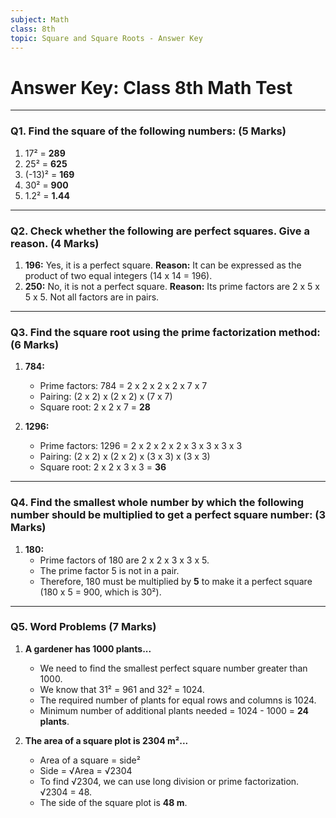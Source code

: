 ```yaml
---
subject: Math
class: 8th
topic: Square and Square Roots - Answer Key
---
```


# Answer Key: Class 8th Math Test

---

### Q1. Find the square of the following numbers: (5 Marks)

1.  17² = **289**
2.  25² = **625**
3.  (-13)² = **169**
4.  30² = **900**
5.  1.2² = **1.44**

---

### Q2. Check whether the following are perfect squares. Give a reason. (4 Marks)

1.  **196:** Yes, it is a perfect square. **Reason:** It can be expressed as the product of two equal integers (14 x 14 = 196).
2.  **250:** No, it is not a perfect square. **Reason:** Its prime factors are 2 x 5 x 5 x 5. Not all factors are in pairs.

---

### Q3. Find the square root using the prime factorization method: (6 Marks)

1.  **784:**
    *   Prime factors: 784 = 2 x 2 x 2 x 2 x 7 x 7
    *   Pairing: (2 x 2) x (2 x 2) x (7 x 7)
    *   Square root: 2 x 2 x 7 = **28**

2.  **1296:**
    *   Prime factors: 1296 = 2 x 2 x 2 x 2 x 3 x 3 x 3 x 3
    *   Pairing: (2 x 2) x (2 x 2) x (3 x 3) x (3 x 3)
    *   Square root: 2 x 2 x 3 x 3 = **36**

---

### Q4. Find the smallest whole number by which the following number should be multiplied to get a perfect square number: (3 Marks)

1.  **180:**
    *   Prime factors of 180 are 2 x 2 x 3 x 3 x 5.
    *   The prime factor 5 is not in a pair.
    *   Therefore, 180 must be multiplied by **5** to make it a perfect square (180 x 5 = 900, which is 30²).

---

### Q5. Word Problems (7 Marks)

1.  **A gardener has 1000 plants...**
    *   We need to find the smallest perfect square number greater than 1000.
    *   We know that 31² = 961 and 32² = 1024.
    *   The required number of plants for equal rows and columns is 1024.
    *   Minimum number of additional plants needed = 1024 - 1000 = **24 plants**.

2.  **The area of a square plot is 2304 m²...**
    *   Area of a square = side²
    *   Side = √Area = √2304
    *   To find √2304, we can use long division or prime factorization. √2304 = 48.
    *   The side of the square plot is **48 m**.
